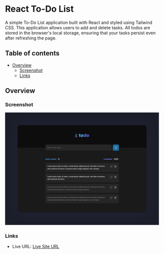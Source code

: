 # React To-Do List

A simple To-Do List application built with React and styled using Tailwind CSS. This application allows users to add and delete tasks. All todos are stored in the browser's local storage, ensuring that your tasks persist even after refreshing the page.

## Table of contents

- [Overview](#overview)
  - [Screenshot](#screenshot)
  - [Links](#links)

## Overview

### Screenshot

![React-To-Do-List](https://raw.githubusercontent.com/2AWebDeveloper/React-To-Do-List/refs/heads/main/public/assets/images/screenshot.png)


### Links

- Live URL: [Live Site URL](https://2a-react-to-do-list.vercel.app/)

